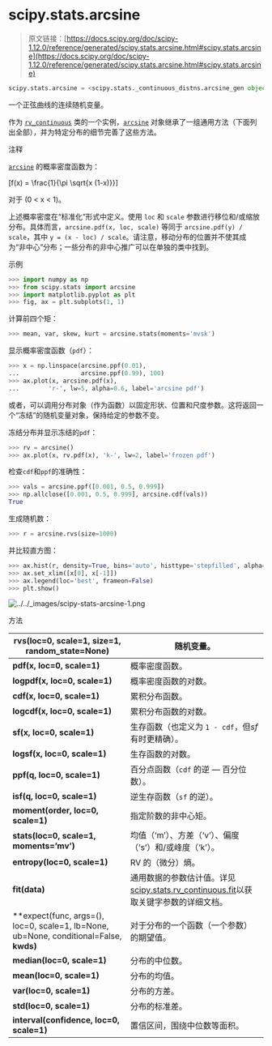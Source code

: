 # scipy.stats.arcsine

> 原文链接：[https://docs.scipy.org/doc/scipy-1.12.0/reference/generated/scipy.stats.arcsine.html#scipy.stats.arcsine](https://docs.scipy.org/doc/scipy-1.12.0/reference/generated/scipy.stats.arcsine.html#scipy.stats.arcsine)

```py
scipy.stats.arcsine = <scipy.stats._continuous_distns.arcsine_gen object>
```

一个正弦曲线的连续随机变量。

作为 [`rv_continuous`](scipy.stats.rv_continuous.html#scipy.stats.rv_continuous "scipy.stats.rv_continuous") 类的一个实例，[`arcsine`](#scipy.stats.arcsine "scipy.stats.arcsine") 对象继承了一组通用方法（下面列出全部），并为特定分布的细节完善了这些方法。

注释

[`arcsine`](#scipy.stats.arcsine "scipy.stats.arcsine") 的概率密度函数为：

\[f(x) = \frac{1}{\pi \sqrt{x (1-x)}}\]

对于 \(0 < x < 1\)。

上述概率密度在“标准化”形式中定义。使用 `loc` 和 `scale` 参数进行移位和/或缩放分布。具体而言，`arcsine.pdf(x, loc, scale)` 等同于 `arcsine.pdf(y) / scale`，其中 `y = (x - loc) / scale`。请注意，移动分布的位置并不使其成为“非中心”分布；一些分布的非中心推广可以在单独的类中找到。

示例

```py
>>> import numpy as np
>>> from scipy.stats import arcsine
>>> import matplotlib.pyplot as plt
>>> fig, ax = plt.subplots(1, 1) 
```

计算前四个矩：

```py
>>> mean, var, skew, kurt = arcsine.stats(moments='mvsk') 
```

显示概率密度函数（`pdf`）：

```py
>>> x = np.linspace(arcsine.ppf(0.01),
...                 arcsine.ppf(0.99), 100)
>>> ax.plot(x, arcsine.pdf(x),
...        'r-', lw=5, alpha=0.6, label='arcsine pdf') 
```

或者，可以调用分布对象（作为函数）以固定形状、位置和尺度参数。这将返回一个“冻结”的随机变量对象，保持给定的参数不变。

冻结分布并显示冻结的`pdf`：

```py
>>> rv = arcsine()
>>> ax.plot(x, rv.pdf(x), 'k-', lw=2, label='frozen pdf') 
```

检查`cdf`和`ppf`的准确性：

```py
>>> vals = arcsine.ppf([0.001, 0.5, 0.999])
>>> np.allclose([0.001, 0.5, 0.999], arcsine.cdf(vals))
True 
```

生成随机数：

```py
>>> r = arcsine.rvs(size=1000) 
```

并比较直方图：

```py
>>> ax.hist(r, density=True, bins='auto', histtype='stepfilled', alpha=0.2)
>>> ax.set_xlim([x[0], x[-1]])
>>> ax.legend(loc='best', frameon=False)
>>> plt.show() 
```

![../../_images/scipy-stats-arcsine-1.png](../Images/febc2ba960778a70e96a0980fa8b53b8.png)

方法

| **rvs(loc=0, scale=1, size=1, random_state=None)** | 随机变量。 |
| --- | --- |
| **pdf(x, loc=0, scale=1)** | 概率密度函数。 |
| **logpdf(x, loc=0, scale=1)** | 概率密度函数的对数。 |
| **cdf(x, loc=0, scale=1)** | 累积分布函数。 |
| **logcdf(x, loc=0, scale=1)** | 累积分布函数的对数。 |
| **sf(x, loc=0, scale=1)** | 生存函数（也定义为 `1 - cdf`，但*sf*有时更精确）。 |
| **logsf(x, loc=0, scale=1)** | 生存函数的对数。 |
| **ppf(q, loc=0, scale=1)** | 百分点函数（`cdf` 的逆 — 百分位数）。 |
| **isf(q, loc=0, scale=1)** | 逆生存函数（`sf` 的逆）。 |
| **moment(order, loc=0, scale=1)** | 指定阶数的非中心矩。 |
| **stats(loc=0, scale=1, moments=’mv’)** | 均值（‘m’）、方差（‘v’）、偏度（‘s’）和/或峰度（‘k’）。 |
| **entropy(loc=0, scale=1)** | RV 的（微分）熵。 |
| **fit(data)** | 通用数据的参数估计值。详见[scipy.stats.rv_continuous.fit](https://docs.scipy.org/doc/scipy/reference/generated/scipy.stats.rv_continuous.fit.html#scipy.stats.rv_continuous.fit)以获取关键字参数的详细文档。 |
| **expect(func, args=(), loc=0, scale=1, lb=None, ub=None, conditional=False, **kwds)** | 对于分布的一个函数（一个参数）的期望值。 |
| **median(loc=0, scale=1)** | 分布的中位数。 |
| **mean(loc=0, scale=1)** | 分布的均值。 |
| **var(loc=0, scale=1)** | 分布的方差。 |
| **std(loc=0, scale=1)** | 分布的标准差。 |
| **interval(confidence, loc=0, scale=1)** | 置信区间，围绕中位数等面积。 |
